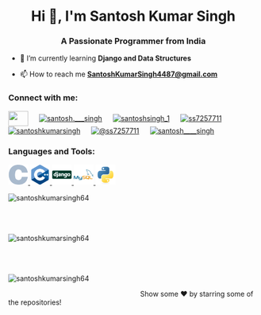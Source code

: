 <h1 align="center">Hi 👋, I'm Santosh Kumar Singh</h1>
<h3 align="center">A Passionate Programmer from India</h3>

- 🌱 I’m currently learning **Django and Data Structures**

- 📫 How to reach me **SantoshKumarSingh4487@gmail.com**

<h3 align="left">Connect with me:</h3>
<p align="left">
<a href="https://linkedin.com/in/santosh-kumar-singh-072a54194" target="_blank"><img align="center" src="https://cdn4.iconfinder.com/data/icons/social-messaging-ui-color-shapes-2-free/128/social-linkedin-circle-512.png" height="30" width="40" /></a>
&emsp;
<a href="https://instagram.com/santosh.___singh" target="_blank"><img align="center" src="https://undullify.com/wp-content/uploads/2020/03/9-Gradient-Logo-Design-Trend-Instagram.png" alt="santosh.___singh" height="30" width="40" /></a>
&emsp;
<a href="https://www.codechef.com/users/santoshsingh_1" target="blank"><img align="center" src="https://i.pinimg.com/originals/c5/d9/fc/c5d9fc1e18bcf039f464c2ab6cfb3eb6.jpg" alt="santoshsingh_1" height="30" width="40" /></a>
&emsp;
<a href="https://www.hackerrank.com/ss7257711" target="blank"><img align="center" src="https://upload.wikimedia.org/wikipedia/commons/6/65/HackerRank_logo.png" alt="ss7257711" height="30" width="40" /></a>
&emsp;
<a href="https://www.leetcode.com/santoshkumarsingh" target="blank"><img align="center" src="https://upload.wikimedia.org/wikipedia/commons/1/19/LeetCode_logo_black.png" alt="santoshkumarsingh" height="30" width="40" /></a>
&emsp;
<a href="https://www.hackerearth.com/@ss7257711" target="blank"><img align="center" src="https://i.pinimg.com/originals/6b/5c/ba/6b5cba015ccc362e4842ccacf0b381e6.png" alt="@ss7257711" height="30" width="40" /></a>
&emsp;
<a href="https://auth.geeksforgeeks.org/user/santosh____singh" target="blank"><img align="center" src="https://yt3.ggpht.com/ytc/AAUvwnjJqZG9PvGfC3GoV27UlohMeBLxyUdhs9hUbc-Agw=s900-c-k-c0x00ffffff-no-rj" alt="santosh____singh" height="30" width="40" /></a>
</p>

<h3 align="left">Languages and Tools:</h3>
<p align="left"> <a href="https://www.cprogramming.com/" target="_blank"> <img src="https://raw.githubusercontent.com/devicons/devicon/master/icons/c/c-original.svg" alt="c" width="40" height="40"/> </a> <a href="https://www.w3schools.com/cpp/" target="_blank"> <img src="https://raw.githubusercontent.com/devicons/devicon/master/icons/cplusplus/cplusplus-original.svg" alt="cplusplus" width="40" height="40"/> </a> <a href="https://www.djangoproject.com/" target="_blank"> <img src="https://raw.githubusercontent.com/devicons/devicon/master/icons/django/django-original.svg" alt="django" width="40" height="40"/> </a> <a href="https://www.mysql.com/" target="_blank"> <img src="https://raw.githubusercontent.com/devicons/devicon/master/icons/mysql/mysql-original-wordmark.svg" alt="mysql" width="40" height="40"/> </a> <a href="https://www.python.org" target="_blank"> <img src="https://raw.githubusercontent.com/devicons/devicon/master/icons/python/python-original.svg" alt="python" width="40" height="40"/> </a> </p>

<p><img align="center" src="https://github-readme-stats.vercel.app/api/top-langs?username=santoshkumarsingh64&show_icons=true&locale=en&layout=compact" alt="santoshkumarsingh64" /></p>
<br>
<br>
<p><img align="center" src="https://github-readme-stats.vercel.app/api?username=santoshkumarsingh64&show_icons=true&locale=en" alt="santoshkumarsingh64" /></p>
<br>
<br>
<p><img align="center" src="https://github-readme-streak-stats.herokuapp.com/?user=santoshkumarsingh64&" alt="santoshkumarsingh64" /></p>

&emsp;&emsp;&emsp;&emsp;&emsp;&emsp;&emsp;&emsp;&emsp;&emsp;&emsp;&emsp;&emsp;&emsp;&emsp;&emsp;&emsp;&emsp;&emsp;Show some  ❤️  by starring some of the repositories!
<br>
</p>
